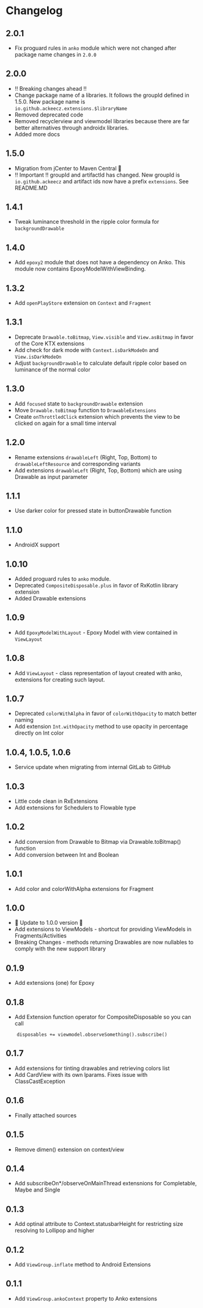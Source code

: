 # Changelog

## **2.0.1**
- Fix proguard rules in `anko` module which were not changed after package name changes in `2.0.0`

## **2.0.0**
- ‼ Breaking changes ahead ‼
- Change package name of a libraries. It follows the groupId defined in 1.5.0. New package name is `io.github.ackeecz.extensions.$libraryName`
- Removed deprecated code
- Removed recyclerview and viewmodel libraries because there are far better alternatives through androidx libraries.
- Added more docs

## **1.5.0**
- Migration from jCenter to Maven Central 🎉
- ‼️ Important ‼️ groupId and artifactId has changed. New groupId is `io.github.ackeecz` and artifact ids now have a prefix `extensions`. See README.MD

## 1.4.1
- Tweak luminance threshold in the ripple color formula for `backgroundDrawable`

## 1.4.0
- Add `epoxy2` module that does not have a dependency on Anko. This module now contains EpoxyModelWithViewBinding.

## 1.3.2
- Add `openPlayStore` extension on `Context` and `Fragment`

## 1.3.1
- Deprecate `Drawable.toBitmap`, `View.visible` and `View.asBitmap` in favor of the Core KTX extensions
- Add check for dark mode with `Context.isDarkModeOn` and `View.isDarkModeOn`
- Adjust `backgroundDrawable` to calculate default ripple color based on luminance of the normal color

## 1.3.0
- Add `focused` state to `backgroundDrawable` extension
- Move `Drawable.toBitmap` function to `DrawableExtensions`
- Create `onThrottledClick` extension which prevents the view to be clicked on again for a small time interval

## 1.2.0
- Rename extensions `drawableLeft` (Right, Top, Bottom) to `drawableLeftResource` and corresponding variants
- Add extensions `drawableLeft` (Right, Top, Bottom) which are using Drawable as input parameter 

## 1.1.1
- Use darker color for pressed state in buttonDrawable function

## 1.1.0
- AndroidX support

## 1.0.10
- Added proguard rules to `anko` module.
- Deprecated `CompositeDisposable.plus` in favor of RxKotlin library extension
- Added Drawable extensions

## 1.0.9
- Add `EpoxyModelWithLayout` - Epoxy Model with view contained in `ViewLayout`

## 1.0.8
- Add `ViewLayout` - class representation of layout created with anko, extensions for creating such layout.

## 1.0.7
- Deprecated `colorWithAlpha` in favor of `colorWithOpacity` to match better naming
- Add extension `Int.withOpacity` method to use opacity in percentage directly on Int color

## 1.0.4, 1.0.5, 1.0.6
- Service update when migrating from internal GitLab to GitHub

## 1.0.3
- Little code clean in RxExtensions
- Add extensions for Schedulers to Flowable type

## 1.0.2
- Add conversion from Drawable to Bitmap via Drawable.toBitmap() function
- Add conversion between Int and Boolean

## 1.0.1
- Add color and colorWithAlpha extensions for Fragment

## 1.0.0
- 🎉 Update to 1.0.0 version 💪
- Add extensions to ViewModels - shortcut for providing ViewModels in Fragments/Activities
- Breaking Changes - methods returning Drawables are now nullables to comply with the new support library

## 0.1.9
- Add extensions (one) for Epoxy

## 0.1.8
- Add Extension function operator for CompositeDisposable so you can call
```
    disposables += viewmodel.observeSomething().subscribe()
```

## 0.1.7
- Add extensions for tinting drawables and retrieving colors list
- Add CardView with its own lparams. Fixes issue with ClassCastException

## 0.1.6
- Finally attached sources

## 0.1.5
- Remove dimen() extension on context/view

## 0.1.4
- Add subscribeOn*/observeOnMainThread extensnions for Completable, Maybe and Single

## 0.1.3
- Add optinal attribute to Context.statusbarHeight for restricting size resolving to Lollipop and higher

## 0.1.2
- Add `ViewGroup.inflate` method to Android Extensions

## 0.1.1
- Add `ViewGroup.ankoContext` property to Anko extensions

